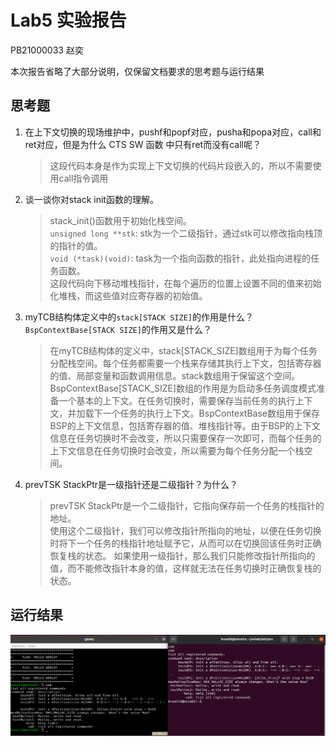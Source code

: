 # Lab5 实验报告
PB21000033 赵奕

本次报告省略了大部分说明，仅保留文档要求的思考题与运行结果


## 思考题

1. 在上下文切换的现场维护中，pushf和popf对应，pusha和popa对应，call和ret对应，但是为什么 CTS SW 函数
中只有ret而没有call呢？  
   > 这段代码本身是作为实现上下文切换的代码片段嵌入的，所以不需要使用call指令调用
2. 谈一谈你对stack init函数的理解。  
   > stack_init()函数用于初始化栈空间。  
   > ``unsigned long **stk``: stk为一个二级指针，通过stk可以修改指向栈顶的指针的值。  
   > ``void (*task)(void)``: task为一个指向函数的指针，此处指向进程的任务函数。  
   > 这段代码向下移动堆栈指针，在每个遍历的位置上设置不同的值来初始化堆栈，而这些值对应寄存器的初始值。
3. myTCB结构体定义中的``stack[STACK SIZE]``的作用是什么？``BspContextBase[STACK SIZE]``的作用又是什么？  
   > 在myTCB结构体的定义中，stack[STACK_SIZE]数组用于为每个任务分配栈空间。每个任务都需要一个栈来存储其执行上下文，包括寄存器的值、局部变量和函数调用信息。stack数组用于保留这个空间。  
   > BspContextBase[STACK_SIZE]数组的作用是为启动多任务调度模式准备一个基本的上下文。在任务切换时，需要保存当前任务的执行上下文，并加载下一个任务的执行上下文。BspContextBase数组用于保存 BSP的上下文信息，包括寄存器的值、堆栈指针等。由于BSP的上下文信息在任务切换时不会改变，所以只需要保存一次即可，而每个任务的上下文信息在任务切换时会改变，所以需要为每个任务分配一个栈空间。
4. prevTSK StackPtr是一级指针还是二级指针？为什么？  
   > prevTSK StackPtr是一个二级指针，它指向保存前一个任务的栈指针的地址。  
   > 使用这个二级指针，我们可以修改指针所指向的地址，以便在任务切换时将下一个任务的栈指针地址赋予它，从而可以在切换回该任务时正确恢复栈的状态。
   > 如果使用一级指针，那么我们只能修改指针所指向的值，而不能修改指针本身的值，这样就无法在任务切换时正确恢复栈的状态。


## 运行结果
![运行结果](./run_result.png)